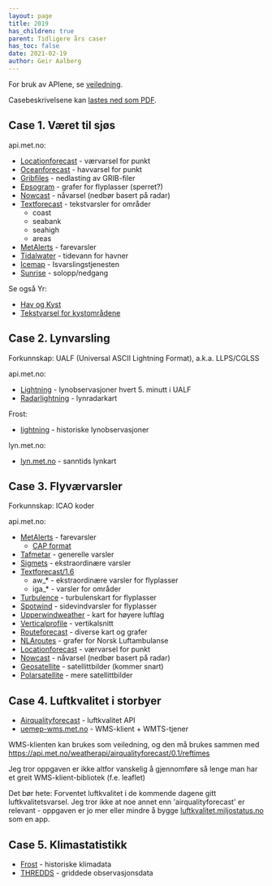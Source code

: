 ```yaml
---
layout: page
title: 2019
has_children: true
parent: Tidligere års caser
has_toc: false
date: 2021-02-19
author: Geir Aalberg
---
```


For bruk av APIene, se [veiledning](./guide).

Casebeskrivelsene kan [lastes ned som PDF](./case.pdf).

## Case 1. Været til sjøs

api.met.no:

- [Locationforecast](/weatherapi/locationforecast/1.9/documentation) - værvarsel for punkt
- [Oceanforecast](/weatherapi/oceanforecast/0.9/documentation) - havvarsel for punkt
- [Gribfiles](/weatherapi/gribfiles/1.1/documentation) - nedlasting av GRIB-filer
- [Epsogram](/weatherapi/epsogram/1.1/documentation) - grafer for flyplasser (sperret?)
- [Nowcast](/weatherapi/nowcast/0.9/documentation) - nåvarsel (nedbør basert på radar)
- [Textforecast](/weatherapi/textforecast/2.0/documentation) - tekstvarsler for områder
    - coast
    - seabank
    - seahigh
    - areas
- [MetAlerts](/weatherapi/metalerts/1.1/documentation) - farevarsler
- [Tidalwater](/weatherapi/tidalwater/1.1/documentation) - tidevann for havner
- [Icemap](/weatherapi/icemap/1.0/documentation) - Isvarslingstjenesten
- [Sunrise](/weatherapi/sunrise/2.0/documentation) - solopp/nedgang

Se også Yr:

- [Hav og Kyst](https://www.yr.no/hav_og_kyst/)
- [Tekstvarsel for kystområdene](https://www.yr.no/hav_og_kyst/tekstvarsel/)

## Case 2. Lynvarsling

Forkunnskap: UALF (Universal ASCII Lightning Format), a.k.a. LLPS/CGLSS

api.met.no:

- [Lightning](/weatherapi/lightning/1.0/documentation) - lynobservasjoner hvert 5. minutt i UALF
- [Radarlightning](/weatherapi/radarlightning/1.1/documentation) - lynradarkart

Frost:

- [lightning](https://frost.met.no/api.html#!/lightning/getLightning) - historiske lynobservasjoner

lyn.met.no:

- [lyn.met.no](https://lyn.met.no/) - sanntids lynkart

## Case 3. Flyværvarsler

Forkunnskap: ICAO koder

api.met.no:

- [MetAlerts](/weatherapi/metalerts/1.1/documentation) - farevarsler
    - [CAP format](https://en.wikipedia.org/wiki/Common_Alerting_Protocol)
- [Tafmetar](/weatherapi/tafmetar/1.0/documentation) - generelle varsler
- [Sigmets](/weatherapi/sigmets/1.0/documentation) - ekstraordinære varsler
- [Textforecast/1.6](/weatherapi/textforecast/1.6/documentation)
    - aw_* - ekstraordinære varsler for flyplasser
    - iga_* - varsler for områder
- [Turbulence](/weatherapi/turbulence/1.1/documentation) - turbulenskart for flyplasser
- [Spotwind](/weatherapi/spotwind/1.0/documentation) - sidevindvarsler for flyplasser
- [Upperwindweather](/weatherapi/upperwindweather/1.1/documentation) - kart for høyere luftlag
- [Verticalprofile](/weatherapi/verticalprofile/1.1/documentation) - vertikalsnitt
- [Routeforecast](/weatherapi/routeforecast/1.0/documentation) - diverse kart og grafer
- [NLAroutes](/weatherapi/nlaroutes/1.0/documentation) - grafer for Norsk Luftambulanse
- [Locationforecast](/weatherapi/locationforecast/1.9/documentation) - værvarsel for punkt
- [Nowcast](/weatherapi/nowcast/0.9/documentation) - nåvarsel (nedbør basert på radar)
- [Geosatellite](/weatherapi/geosatellite/1.4/documentation) - satellittbilder (kommer snart)
- [Polarsatellite](/weatherapi/polarsatellite/1.1/documentation) - mere satellittbilder

## Case 4. Luftkvalitet i storbyer

- [Airqualityforecast](/weatherapi/airqualityforecast/0.1/documentation) - luftkvalitet API
- [uemep-wms.met.no](http://uemep-wms.met.no/) - WMS-klient + WMTS-tjener

WMS-klienten kan brukes som veiledning, og den må brukes sammen med
https://api.met.no/weatherapi/airqualityforecast/0.1/reftimes

Jeg tror oppgaven er ikke altfor vanskelig å gjennomføre så lenge man
har et greit WMS-klient-bibliotek (f.e. leaflet)

Det bør hete: Forventet luftkvalitet i de kommende dagene gitt
luftkvalitetsvarsel. Jeg tror ikke at noe annet enn 'airqualityforecast'
er relevant - oppgaven er jo mer eller mindre å bygge
[luftkvalitet.miljostatus.no](https://luftkvalitet.miljostatus.no/) som en app.

## Case 5. Klimastatistikk

- [Frost](https://frost.met.no/api.html) - historiske klimadata
- [THREDDS](http://thredds.met.no/thredds/obs.html) - griddede observasjonsdata
